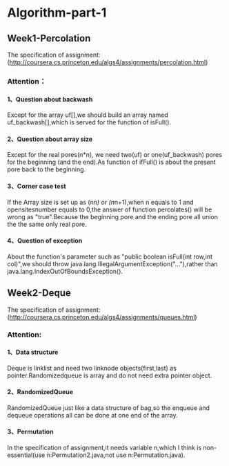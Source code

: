 # Algorithm-part-1
## Week1-Percolation
The specification of assignment:(http://coursera.cs.princeton.edu/algs4/assignments/percolation.html)
### Attention：
#### 1、Question about backwash
Except for the array uf[],we should build an array named uf_backwash[],which is served for the function of isFull().
#### 2、Question about array size
Except for the real pores(n*n), we need two(uf) or one(uf_backwash) pores for the beginning (and the end).As function of ifFull() is about the present pore back to the beginning.
#### 3、Corner case test
If the Array size is set up as (n*n) or (n*n+1),when n equals to 1 and opensitesnumber equals to 0,the answer of function percolates() will be wrong as "true".Because the beginning pore and the ending pore all union the the same only real pore.
#### 4、Question of exception
About the function's parameter such as "public boolean isFull(int row,int col)",we should throw java.lang.IllegalArgumentException("..."),rather than java.lang.IndexOutOfBoundsException(). 

## Week2-Deque
The specification of assignment:(http://coursera.cs.princeton.edu/algs4/assignments/queues.html)
### Attention:
#### 1、Data structure 
Deque is linklist and need two linknode objects(first,last) as pointer.Randomizedqueue is array and do not need extra pointer object.
#### 2、RandomizedQueue
RandomizedQueue just like a data structure of bag,so the enqueue and dequeue operations all can be done at one end of the array.
#### 3、Permutation
In the specification of assignment,it needs variable n,which I think is non-essential(use n:Permutation2.java,not use n:Permutation.java).
